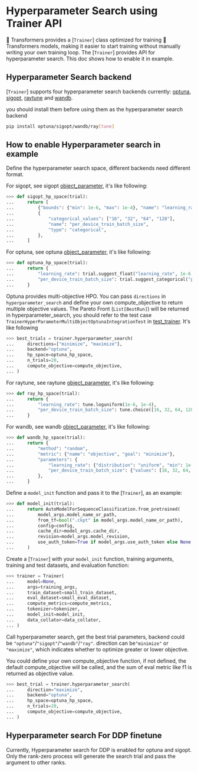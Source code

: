 <!--Copyright 2022 The HuggingFace Team. All rights reserved.

Licensed under the Apache License, Version 2.0 (the "License"); you may not use this file except in compliance with
the License. You may obtain a copy of the License at

http://www.apache.org/licenses/LICENSE-2.0

Unless required by applicable law or agreed to in writing, software distributed under the License is distributed on
an "AS IS" BASIS, WITHOUT WARRANTIES OR CONDITIONS OF ANY KIND, either express or implied. See the License for the

⚠️ Note that this file is in Markdown but contain specific syntax for our doc-builder (similar to MDX) that may not be
rendered properly in your Markdown viewer.

-->

# Hyperparameter Search using Trainer API

🤗 Transformers provides a [`Trainer`] class optimized for training 🤗 Transformers models, making it easier to start training without manually writing your own training loop. The [`Trainer`] provides API for hyperparameter search. This doc shows how to enable it in example. 

## Hyperparameter Search backend

[`Trainer`] supports four hyperparameter search backends currently:
[optuna](https://optuna.org/), [sigopt](https://sigopt.com/), [raytune](https://docs.ray.io/en/latest/tune/index.html) and [wandb](https://wandb.ai/site/sweeps).

you should install them before using them as the hyperparameter search backend
```bash
pip install optuna/sigopt/wandb/ray[tune] 
```

## How to enable Hyperparameter search in example

Define the hyperparameter search space, different backends need different format.

For sigopt, see sigopt [object_parameter](https://docs.sigopt.com/ai-module-api-references/api_reference/objects/object_parameter), it's like following:
```py
>>> def sigopt_hp_space(trial):
...     return [
...         {"bounds": {"min": 1e-6, "max": 1e-4}, "name": "learning_rate", "type": "double"},
...         {
...             "categorical_values": ["16", "32", "64", "128"],
...             "name": "per_device_train_batch_size",
...             "type": "categorical",
...         },
...     ]
```

For optuna, see optuna [object_parameter](https://optuna.readthedocs.io/en/stable/tutorial/10_key_features/002_configurations.html#sphx-glr-tutorial-10-key-features-002-configurations-py), it's like following:

```py
>>> def optuna_hp_space(trial):
...     return {
...         "learning_rate": trial.suggest_float("learning_rate", 1e-6, 1e-4, log=True),
...         "per_device_train_batch_size": trial.suggest_categorical("per_device_train_batch_size", [16, 32, 64, 128]),
...     }
```

Optuna provides multi-objective HPO. You can pass `directions` in `hyperparameter_search` and define your own compute_objective to return multiple objective values. The Pareto Front (`List[BestRun]`) will be returned in hyperparameter_search, you should refer to the test case `TrainerHyperParameterMultiObjectOptunaIntegrationTest` in [test_trainer](https://github.com/huggingface/transformers/blob/main/tests/trainer/test_trainer.py). It's like following

```py
>>> best_trials = trainer.hyperparameter_search(
...     directions=["minimize", "maximize"],
...     backend="optuna",
...     hp_space=optuna_hp_space,
...     n_trials=20,
...     compute_objective=compute_objective,
... )
```

For raytune, see raytune [object_parameter](https://docs.ray.io/en/latest/tune/api/search_space.html), it's like following:

```py
>>> def ray_hp_space(trial):
...     return {
...         "learning_rate": tune.loguniform(1e-6, 1e-4),
...         "per_device_train_batch_size": tune.choice([16, 32, 64, 128]),
...     }
```

For wandb, see wandb [object_parameter](https://docs.wandb.ai/guides/sweeps/configuration), it's like following:

```py
>>> def wandb_hp_space(trial):
...     return {
...         "method": "random",
...         "metric": {"name": "objective", "goal": "minimize"},
...         "parameters": {
...             "learning_rate": {"distribution": "uniform", "min": 1e-6, "max": 1e-4},
...             "per_device_train_batch_size": {"values": [16, 32, 64, 128]},
...         },
...     }
```

Define a `model_init` function and pass it to the [`Trainer`], as an example:
```py
>>> def model_init(trial):
...     return AutoModelForSequenceClassification.from_pretrained(
...         model_args.model_name_or_path,
...         from_tf=bool(".ckpt" in model_args.model_name_or_path),
...         config=config,
...         cache_dir=model_args.cache_dir,
...         revision=model_args.model_revision,
...         use_auth_token=True if model_args.use_auth_token else None,
...     )
```

Create a [`Trainer`] with your `model_init` function, training arguments, training and test datasets, and evaluation function:

```py
>>> trainer = Trainer(
...     model=None,
...     args=training_args,
...     train_dataset=small_train_dataset,
...     eval_dataset=small_eval_dataset,
...     compute_metrics=compute_metrics,
...     tokenizer=tokenizer,
...     model_init=model_init,
...     data_collator=data_collator,
... )
```

Call hyperparameter search, get the best trial parameters, backend could be `"optuna"`/`"sigopt"`/`"wandb"`/`"ray"`. direction can be`"minimize"` or `"maximize"`, which indicates whether to optimize greater or lower objective.

You could define your own compute_objective function, if not defined, the default compute_objective will be called, and the sum of eval metric like f1 is returned as objective value.

```py
>>> best_trial = trainer.hyperparameter_search(
...     direction="maximize",
...     backend="optuna",
...     hp_space=optuna_hp_space,
...     n_trials=20,
...     compute_objective=compute_objective,
... )
```

## Hyperparameter search For DDP finetune
Currently, Hyperparameter search for DDP is enabled for optuna and sigopt. Only the rank-zero process will generate the search trial and pass the argument to other ranks.
